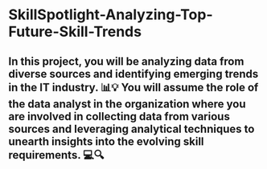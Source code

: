 # SkillSpotlight-Analyzing-Top-Future-Skill-Trends

## In this project, you will be analyzing data from diverse sources and identifying emerging trends in the IT industry. 📊💡 You will assume the role of the data analyst in the organization where you are involved in collecting data from various sources and leveraging analytical techniques to unearth insights into the evolving skill requirements. 💻🔍
